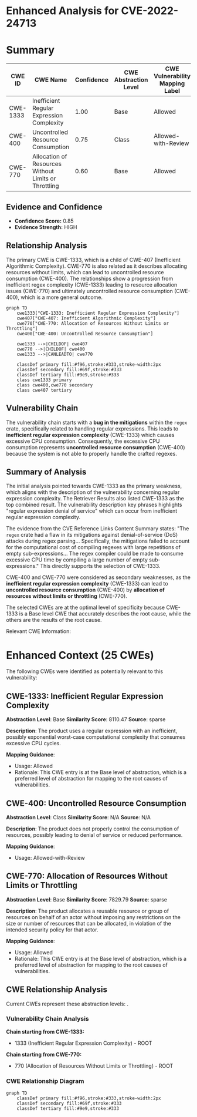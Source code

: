 # Enhanced Analysis for CVE-2022-24713

# Summary
| CWE ID  | CWE Name  | Confidence | CWE Abstraction Level | CWE Vulnerability Mapping Label | CWE-Vulnerability Mapping Notes |
|---|---|---|---|---|---|
| CWE-1333 | Inefficient Regular Expression Complexity | 1.00 | Base | Allowed | Primary CWE |
| CWE-400 | Uncontrolled Resource Consumption | 0.75 | Class | Allowed-with-Review | Secondary Candidate |
| CWE-770 | Allocation of Resources Without Limits or Throttling | 0.60 | Base | Allowed | Secondary Candidate |

## Evidence and Confidence

*   **Confidence Score:** 0.85
*   **Evidence Strength:** HIGH

## Relationship Analysis
The primary CWE is CWE-1333, which is a child of CWE-407 (Inefficient Algorithmic Complexity). CWE-770 is also related as it describes allocating resources without limits, which can lead to uncontrolled resource consumption (CWE-400). The relationships show a progression from inefficient regex complexity (CWE-1333) leading to resource allocation issues (CWE-770) and ultimately uncontrolled resource consumption (CWE-400), which is a more general outcome.

```mermaid
graph TD
    cwe1333["CWE-1333: Inefficient Regular Expression Complexity"]
    cwe407["CWE-407: Inefficient Algorithmic Complexity"]
    cwe770["CWE-770: Allocation of Resources Without Limits or Throttling"]
    cwe400["CWE-400: Uncontrolled Resource Consumption"]

    cwe1333 -->|CHILDOF| cwe407
    cwe770 -->|CHILDOF| cwe400
    cwe1333 -->|CANLEADTO| cwe770

    classDef primary fill:#f96,stroke:#333,stroke-width:2px
    classDef secondary fill:#69f,stroke:#333
    classDef tertiary fill:#9e9,stroke:#333
    class cwe1333 primary
    class cwe400,cwe770 secondary
    class cwe407 tertiary
```

## Vulnerability Chain
The vulnerability chain starts with a **bug in the mitigations** within the `regex` crate, specifically related to handling regular expressions. This leads to **inefficient regular expression complexity** (CWE-1333) which causes excessive CPU consumption. Consequently, the excessive CPU consumption represents **uncontrolled resource consumption** (CWE-400) because the system is not able to properly handle the crafted regexes.

## Summary of Analysis
The initial analysis pointed towards CWE-1333 as the primary weakness, which aligns with the description of the vulnerability concerning regular expression complexity. The Retriever Results also listed CWE-1333 as the top combined result. The vulnerability description key phrases highlights "regular expression denial of service" which can occur from inefficient regular expression complexity.

The evidence from the CVE Reference Links Content Summary states: "The `regex` crate had a flaw in its mitigations against denial-of-service (DoS) attacks during regex parsing... Specifically, the mitigations failed to account for the computational cost of compiling regexes with large repetitions of empty sub-expressions... The regex compiler could be made to consume excessive CPU time by compiling a large number of empty sub-expressions." This directly supports the selection of CWE-1333.

CWE-400 and CWE-770 were considered as secondary weaknesses, as the **inefficient regular expression complexity** (CWE-1333) can lead to **uncontrolled resource consumption** (CWE-400) by **allocation of resources without limits or throttling** (CWE-770).

The selected CWEs are at the optimal level of specificity because CWE-1333 is a Base level CWE that accurately describes the root cause, while the others are the results of the root cause.

Relevant CWE Information:

# Enhanced Context (25 CWEs)
The following CWEs were identified as potentially relevant to this vulnerability:

## CWE-1333: Inefficient Regular Expression Complexity
**Abstraction Level**: Base
**Similarity Score**: 8110.47
**Source**: sparse

**Description**:
The product uses a regular expression with an inefficient, possibly exponential worst-case computational complexity that consumes excessive CPU cycles.

**Mapping Guidance**:
- Usage: Allowed
- Rationale: This CWE entry is at the Base level of abstraction, which is a preferred level of abstraction for mapping to the root causes of vulnerabilities.

## CWE-400: Uncontrolled Resource Consumption
**Abstraction Level**: Class
**Similarity Score**: N/A
**Source**: N/A

**Description**: The product does not properly control the consumption of resources, possibly leading to denial of service or reduced performance.

**Mapping Guidance**:
- Usage: Allowed-with-Review

## CWE-770: Allocation of Resources Without Limits or Throttling
**Abstraction Level**: Base
**Similarity Score**: 7829.79
**Source**: sparse

**Description**:
The product allocates a reusable resource or group of resources on behalf of an actor without imposing any restrictions on the size or number of resources that can be allocated, in violation of the intended security policy for that actor.

**Mapping Guidance**:
- Usage: Allowed
- Rationale: This CWE entry is at the Base level of abstraction, which is a preferred level of abstraction for mapping to the root causes of vulnerabilities.


## CWE Relationship Analysis

Current CWEs represent these abstraction levels: .


### Vulnerability Chain Analysis

**Chain starting from CWE-1333:**
- 1333 (Inefficient Regular Expression Complexity) - ROOT


**Chain starting from CWE-770:**
- 770 (Allocation of Resources Without Limits or Throttling) - ROOT



### CWE Relationship Diagram

```mermaid
graph TD
    classDef primary fill:#f96,stroke:#333,stroke-width:2px
    classDef secondary fill:#69f,stroke:#333
    classDef tertiary fill:#9e9,stroke:#333
```